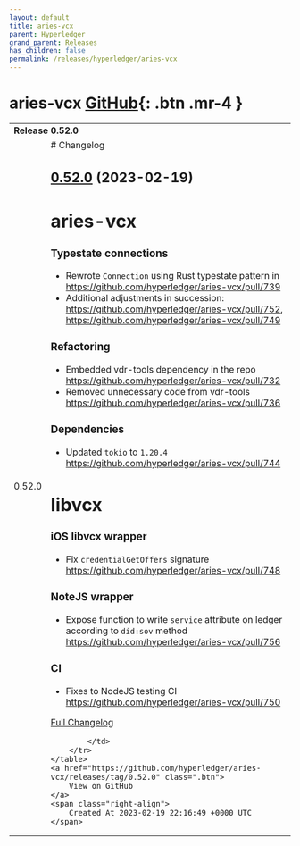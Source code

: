 ```yaml
---
layout: default
title: aries-vcx
parent: Hyperledger
grand_parent: Releases
has_children: false
permalink: /releases/hyperledger/aries-vcx
---
```


# aries-vcx <span class="fs-3 right-align">[GitHub](https://github.com/hyperledger/aries-vcx){: .btn .mr-4 }</span>


<div>
    <table>
        <tr>
            <td colspan="2">
                <b>
                    Release 0.52.0
                </b>
            </td>
        </tr>
        <tr>
            <td>
                <span class="chip">
                    0.52.0
                </span>
            </td>
            <td>
                # Changelog

## [0.52.0](https://github.com/hyperledger/aries-vcx/tree/0.52.0) (2023-02-19)

# aries-vcx

### Typestate connections
- Rewrote `Connection` using Rust typestate pattern in https://github.com/hyperledger/aries-vcx/pull/739
- Additional adjustments in succession: https://github.com/hyperledger/aries-vcx/pull/752, https://github.com/hyperledger/aries-vcx/pull/749

### Refactoring
- Embedded vdr-tools dependency in the repo https://github.com/hyperledger/aries-vcx/pull/732
- Removed unnecessary code from vdr-tools https://github.com/hyperledger/aries-vcx/pull/736

### Dependencies
- Updated `tokio` to `1.20.4` https://github.com/hyperledger/aries-vcx/pull/744

# libvcx
### iOS libvcx wrapper
- Fix `credentialGetOffers` signature https://github.com/hyperledger/aries-vcx/pull/748

### NoteJS wrapper
- Expose function to write `service` attribute on ledger according to `did:sov` method https://github.com/hyperledger/aries-vcx/pull/756

### CI
- Fixes to NodeJS testing CI https://github.com/hyperledger/aries-vcx/pull/750


[Full Changelog](https://github.com/hyperledger/aries-vcx/compare/0.51.1...0.52.0)




            </td>
        </tr>
    </table>
    <a href="https://github.com/hyperledger/aries-vcx/releases/tag/0.52.0" class=".btn">
        View on GitHub
    </a>
    <span class="right-align">
        Created At 2023-02-19 22:16:49 +0000 UTC
    </span>
</div>

